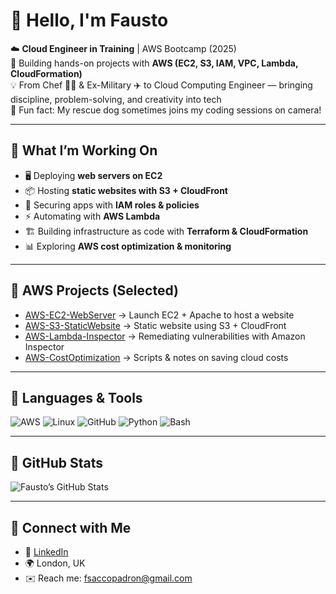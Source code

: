 # 👋 Hello, I'm Fausto  

☁️ **Cloud Engineer in Training** | AWS Bootcamp (2025)  
🔧 Building hands-on projects with **AWS (EC2, S3, IAM, VPC, Lambda, CloudFormation)**  
💡 From Chef 👨‍🍳 & Ex-Military ✈️ to Cloud Computing Engineer — bringing discipline, problem-solving, and creativity into tech  
🐶 Fun fact: My rescue dog sometimes joins my coding sessions on camera!  

---

## 🔹 What I’m Working On
- 🖥️ Deploying **web servers on EC2**  
- 📦 Hosting **static websites with S3 + CloudFront**  
- 🔐 Securing apps with **IAM roles & policies**  
- ⚡ Automating with **AWS Lambda**  
- 🏗️ Building infrastructure as code with **Terraform & CloudFormation**  
- 📊 Exploring **AWS cost optimization & monitoring**  

---

## 🔹 AWS Projects (Selected)
- [AWS-EC2-WebServer](#) → Launch EC2 + Apache to host a website  
- [AWS-S3-StaticWebsite](#) → Static website using S3 + CloudFront  
- [AWS-Lambda-Inspector](#) → Remediating vulnerabilities with Amazon Inspector   
- [AWS-CostOptimization](#) → Scripts & notes on saving cloud costs  
---

## 🔹 Languages & Tools
![AWS](https://img.shields.io/badge/AWS-Cloud-orange?logo=amazon-aws)
![Linux](https://img.shields.io/badge/Linux-Terminal-blue?logo=linux)
![GitHub](https://img.shields.io/badge/GitHub-Repo-black?logo=github)
![Python](https://img.shields.io/badge/Python-Scripting-yellow?logo=python)
![Bash](https://img.shields.io/badge/Bash-Scripting-darkgreen?logo=gnu-bash)

---

## 🔹 GitHub Stats
![Fausto’s GitHub Stats](https://github-readme-stats.vercel.app/api?username=FaustoSacco&show_icons=true&theme=tokyonight)

---

## 🔹 Connect with Me
- 💼 [LinkedIn](https://linkedin.com/in/faustosacco)  
- 🌍 London, UK  
- ✉️ Reach me: fsaccopadron@gmail.com  


